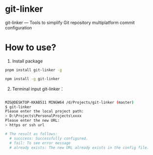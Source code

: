 # git-linker
git-linker — Tools to simplify Git repository multiplatform commit configuration

# How to use?
1. Install package
```bash
pnpm install git-linker -g

npm install -g git-linker
```
2. Terminal input git-linker：

```bash

MZG@DESKTOP-KKAB511 MINGW64 /d/Projects/git-linker (master)
$ git-linker
Please enter the local project path:
> D:\Projects\PersonalProjects\xxxx
Please enter the new URL:
> https or ssh url

# The result as follows:
  # succcess: Successfully configured.
  # fail: To see error message
  # already exists: The new URL already exists in the config file.
```
